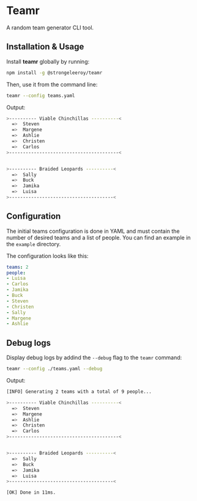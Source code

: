 # Teamr

A random team generator CLI tool.

## Installation & Usage

Install **teamr** globally by running:

```sh
npm install -g @strongeleeroy/teamr
```

Then, use it from the command line:

```sh
teamr --config teams.yaml
```

Output:
```sh
>---------- Viable Chinchillas ----------<
  =>  Steven
  =>  Margene
  =>  Ashlie
  =>  Christen
  =>  Carlos
>----------------------------------------<


>---------- Braided Leopards ----------<
  =>  Sally
  =>  Buck
  =>  Jamika
  =>  Luisa
>--------------------------------------<
```

## Configuration

The initial teams configuration is done in YAML and must contain the number of desired teams and a list of people. You can find an example in the `example` directory.

The configuration looks like this:

```yaml
teams: 2
people:
- Luisa
- Carlos
- Jamika
- Buck
- Steven
- Christen
- Sally
- Margene
- Ashlie
```

## Debug logs

Display debug logs by addind the `--debug` flag to the `teamr` command:

```sh
teamr --config ./teams.yaml --debug
```

Output:
```sh
[INFO] Generating 2 teams with a total of 9 people...

>---------- Viable Chinchillas ----------<
  =>  Steven
  =>  Margene
  =>  Ashlie
  =>  Christen
  =>  Carlos
>----------------------------------------<


>---------- Braided Leopards ----------<
  =>  Sally
  =>  Buck
  =>  Jamika
  =>  Luisa
>--------------------------------------<

[OK] Done in 11ms.
```